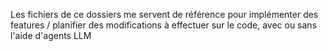 Les fichiers de ce dossiers me servent de référence pour implémenter des features / planifier des modifications à effectuer sur le code, avec ou sans l'aide d'agents LLM